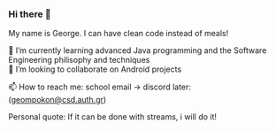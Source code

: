### Hi there 👋

My name is George. I can have clean code instead of meals!

🌱 I’m currently learning advanced Java programming and the Software Engineering philisophy and techniques  
👯 I’m looking to collaborate on Android projects
  
📫 How to reach me: school email -> discord later: (geompokon@csd.auth.gr) 
  
Personal quote: If it can be done with streams, i will do it!
